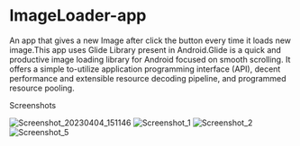 # ImageLoader-app
An app that gives a new Image after click the button every time it loads new image.This app uses Glide Library present in Android.Glide is a quick and productive image loading library for Android focused on smooth scrolling. It offers a simple to-utilize application programming interface (API), decent performance and extensible resource decoding pipeline, and programmed resource pooling.

Screenshots

![Screenshot_20230404_151146](https://user-images.githubusercontent.com/117519166/229923896-37ad27ad-fa6b-406d-a4bb-e21bb36763eb.png)
![Screenshot_1](https://user-images.githubusercontent.com/117519166/229924114-e660f5c9-4927-46ce-bbe3-86e816d1b03e.png)
![Screenshot_2](https://user-images.githubusercontent.com/117519166/229924190-2fbce435-f9cc-400d-9990-c9cea3649416.png)
![Screenshot_5](https://user-images.githubusercontent.com/117519166/229924397-1a8b5e32-f67c-4401-8c67-cfe24b8ed7ee.png)

